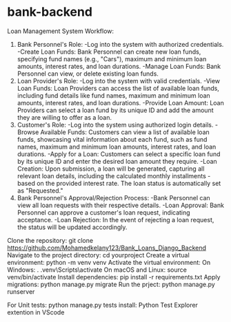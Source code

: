 # bank-backend


Loan Management System Workflow:
1.	Bank Personnel's Role:
-Log into the system with authorized credentials.
-Create Loan Funds: Bank Personnel can create new loan funds, specifying fund names (e.g., "Cars"), maximum and minimum loan amounts, interest rates, and loan durations.
-Manage Loan Funds: Bank Personnel can view, or delete existing loan funds.
2.	Loan Provider's Role:
-Log into the system with valid credentials.
-View Loan Funds: Loan Providers can access the list of available loan funds, including fund details like fund names, maximum and minimum loan amounts, interest rates, and loan durations.
-Provide Loan Amount: Loan Providers can select a loan fund by its unique ID and add the amount they are willing to offer as a loan.
3.	Customer's Role:
-Log into the system using authorized login details.
-Browse Available Funds: Customers can view a list of available loan funds, showcasing vital information about each fund, such as fund names, maximum and minimum loan amounts, interest rates, and loan durations.
-Apply for a Loan: Customers can select a specific loan fund by its unique ID and enter the desired loan amount they require.
-Loan Creation: Upon submission, a loan will be generated, capturing all relevant loan details, including the calculated monthly installments -based on the provided interest rate. The loan status is automatically set as "Requested."
4.	Bank Personnel's Approval/Rejection Process:
-Bank Personnel can view all loan requests with their respective details.
-Loan Approval: Bank Personnel can approve a customer's loan request, indicating acceptance.
-Loan Rejection: In the event of rejecting a loan request, the status will be updated accordingly.



Clone the repository: git clone https://github.com/Mohamedkelany123/Bank_Loans_Django_Backend
Navigate to the project directory: cd yourproject
Create a virtual environment: python -m venv venv
Activate the virtual environment:
On Windows: . .venv\Scripts\activate
On macOS and Linux: source venv/bin/activate
Install dependencies: pip install -r requirements.txt
Apply migrations: python manage.py migrate
Run the prject: python manage.py runserver

For Unit tests: python manage.py tests
install: Python Test Explorer extention in VScode   